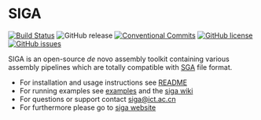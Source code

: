 # SIGA 

[![Build Status](https://travis-ci.org/chungongyu/siga.svg?branch=master)](https://travis-ci.org/chungongyu/siga)
![GitHub release](https://img.shields.io/github/release/chungongyu/siga.svg)
[![Conventional Commits](https://img.shields.io/badge/Conventional%20Commits-1.0.0-yellow.svg)](https://conventionalcommits.org)
[![GitHub license](https://img.shields.io/github/license/chungongyu/siga.svg)](https://github.com/chungongyu/siga)
[![GitHub issues](https://img.shields.io/github/issues/chungongyu/siga.svg)](https://github.com/chungongyu/siga/issues)


SIGA is an open-source *de* novo  assembly toolkit containing various assembly pipelines which are totally compatible with [SGA](https://github.com/jts/sga) file format. 

- For installation and usage instructions see [README](README)
- For running examples see [examples](examples) and the [siga wiki](https://github.com/chungongyu/siga/wiki)
- For questions or support contact [siga@ict.ac.cn](mailto:siga@ict.ac.cn)
- For furthermore please go to [siga website](http://bioinfo.ict.ac.cn/siga)
